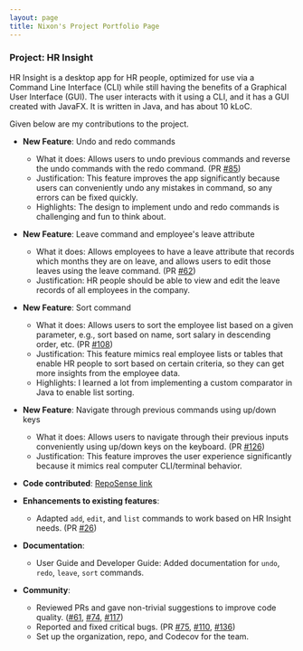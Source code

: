 ```yaml
---
layout: page
title: Nixon's Project Portfolio Page
---
```


### Project: HR Insight

HR Insight is a desktop app for HR people, optimized for use via a Command Line Interface (CLI) while still having the benefits of a Graphical User Interface (GUI). The user interacts with it using a CLI, and it has a GUI created with JavaFX. It is written in Java, and has about 10 kLoC.

Given below are my contributions to the project.

- **New Feature**: Undo and redo commands
  * What it does: Allows users to undo previous commands and reverse the undo commands with the redo command. (PR [#85](https://github.com/AY2324S1-CS2103-F13-2/tp/pull/85))
  * Justification: This feature improves the app significantly because users can conveniently undo any mistakes in command, so any errors can be fixed quickly.
  * Highlights: The design to implement undo and redo commands is challenging and fun to think about.
 
- **New Feature**: Leave command and employee's leave attribute
  * What it does: Allows employees to have a leave attribute that records which months they are on leave, and allows users to edit those leaves using the leave command. (PR [#62](https://github.com/AY2324S1-CS2103-F13-2/tp/pull/62))
  * Justification: HR people should be able to view and edit the leave records of all employees in the company.
 
- **New Feature**: Sort command
  * What it does: Allows users to sort the employee list based on a given parameter, e.g., sort based on name, sort salary in descending order, etc. (PR [#108](https://github.com/AY2324S1-CS2103-F13-2/tp/pull/108))
  * Justification: This feature mimics real employee lists or tables that enable HR people to sort based on certain criteria, so they can get more insights from the employee data.
  * Highlights: I learned a lot from implementing a custom comparator in Java to enable list sorting.

- **New Feature**: Navigate through previous commands using up/down keys
  * What it does: Allows users to navigate through their previous inputs conveniently using up/down keys on the keyboard. (PR [#126](https://github.com/AY2324S1-CS2103-F13-2/tp/pull/126))
  * Justification: This feature improves the user experience significantly because it mimics real computer CLI/terminal behavior.

- **Code contributed**: [RepoSense link](https://nus-cs2103-ay2324s1.github.io/tp-dashboard/?search=nixonwidjaja&breakdown=true)

- **Enhancements to existing features**:
  * Adapted `add`, `edit`, and `list` commands to work based on HR Insight needs. (PR [#26](https://github.com/AY2324S1-CS2103-F13-2/tp/pull/26))

- **Documentation**:
  * User Guide and Developer Guide: Added documentation for `undo`, `redo`, `leave`, `sort` commands.

- **Community**:
  * Reviewed PRs and gave non-trivial suggestions to improve code quality. ([#61](https://github.com/AY2324S1-CS2103-F13-2/tp/issues/61), [#74](https://github.com/AY2324S1-CS2103-F13-2/tp/issues/74), [#117](https://github.com/AY2324S1-CS2103-F13-2/tp/pull/117))
  * Reported and fixed critical bugs. (PR [#75](https://github.com/AY2324S1-CS2103-F13-2/tp/pull/75), [#110](https://github.com/AY2324S1-CS2103-F13-2/tp/pull/110), [#136](https://github.com/AY2324S1-CS2103-F13-2/tp/pull/136))
  * Set up the organization, repo, and Codecov for the team.
